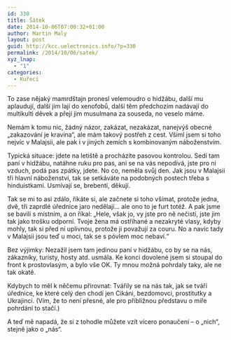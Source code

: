 ```yaml
---
id: 330
title: Šátek
date: 2014-10-06T07:00:32+01:00
author: Martin Maly
layout: post
guid: http://kcc.uelectronics.info/?p=330
permalink: /2014/10/06/satek/
xyz_lnap:
  - "1"
categories:
  - Kuřecí
---
```

To zase nějaký mamrdštajn pronesl velemoudro o hidžábu, další mu aplaudují, další jim lají do xenofobů, další těm předchozím nadávají do multikulti děvek a přejí jim musulmana za souseda, no veselo máme.

Nemám k tomu nic, žádný názor, zakázat, nezakázat, nanejvýš obecné &#8222;zakazování je kravina&#8220;, ale mám takový postřeh z cest. Všiml jsem si toho nejvíc v Malajsii, ale pak i v jiných zemích s kombinovaným náboženstvím.

Typická situace: jdete na letiště a procházíte pasovou kontrolou. Sedí tam paní v hidžábu, natáhne ruku pro pas, ani se na vás nepodívá, jste pro ni vzduch, podá pas zpátky, jdete. No co, neměla svůj den. Jak jsou v Malajsii tři hlavní náboženství, tak se setkáváte na podobných postech třeba s hinduistkami. Usmívají se, brebentí, děkují.

Tak se mi to asi zdálo, říkáte si, ale začnete si toho všímat, protože jedna, dvě, tři zaprdlé úřednice jaro nedělají&#8230; ale ono to je furt totéž. A pak jsme se bavili s místním, a on říkal: &#8222;Hele, však jo, vy jste pro ně nečistí, jste jim tak jako trošku odporní. Tvoje žena má ostříhané a nezakryté vlasy, kdyby mohly, tak si před ní uplivnou, protože ji považují za couru. No a navíc tady v Malajsii jsou teď u moci, tak se s póvlem moc nebaví.&#8220;

Bez výjimky: Nezažil jsem tam jedinou paní v hidžábu, co by se na nás, zákazníky, turisty, hosty atd. usmála. Ke konci dovolené jsem si stoupal do front k prostovlasým, a bylo vše OK. Ty mnou možná pohrdaly taky, ale ne tak okatě.

Kdybych to měl k něčemu přirovnat: Tvářily se na nás tak, jak se tváří úřednice, ke které celý den chodí jen Cikáni, bezdomovci, prostitutky a Ukrajinci. (Vím, že to není přesné, ale pro přibližnou představu o míře pohrdání to stačí.)

A teď mě napadá, že si z tohodle můžete vzít vícero ponaučení &#8211; o &#8222;nich&#8220;, stejně jako o &#8222;nás&#8220;.